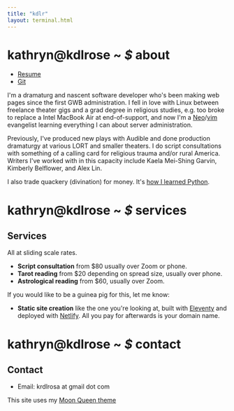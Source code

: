```yaml
---
title: "kdlr"
layout: terminal.html
---
```


# **kathryn@kdlrose** ~ *$* about

- [Resume](/resume)
- [Git](https://codeberg.org/sailorfe)

I'm a dramaturg and nascent software developer who's been making web pages since the first GWB administration. I fell in love with Linux between freelance theater gigs and a grad degree in religious studies, e.g. too broke to replace a Intel MacBook Air at end-of-support, and now I'm a [Neo](https://neovim.io)/[vim](https://www.vim.org/) evangelist learning everything I can about server administration.

Previously, I've produced new plays with Audible and done production dramaturgy at various LORT and smaller theaters. I do script consultations with something of a calling card for religious trauma and/or rural America. Writers I've worked with in this capacity include Kaela Mei-Shing Garvin, Kimberly Belflower, and Alex Lin.

I also trade quackery (divination) for money. It's [how I learned Python](https://codeberg.org/sailorfe/tarot.py).

# **kathryn@kdlrose** ~ *$* services

## Services

All at sliding scale rates.

- **Script consultation** from $80 usually over Zoom or phone.
- **Tarot reading** from $20 depending on spread size, usually over phone.
- **Astrological reading** from $60, usually over Zoom.

If you would like to be a guinea pig for this, let me know:

- **Static site creation** like the one you're looking at, built with [Eleventy](https://11ty.dev) and deployed with [Netlify](https://netlify.app). All you pay for afterwards is your domain name.


# **kathryn@kdlrose** ~ *$* contact

## Contact

- Email: krdlrosa at gmail dot com

This site uses my [Moon Queen theme](https://codeberg.org/sailorfe/moonqueen.nvim)
